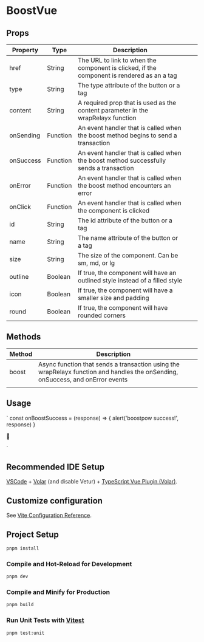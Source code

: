 # BoostVue

## Props
| Property  | Type     | Description                                                                                |   |   |
|-----------|----------|--------------------------------------------------------------------------------------------|---|---|
| href      | String   | The URL to link to when the component is clicked, if the component is rendered as an a tag |   |   |
| type      | String   | The type attribute of the button or a tag                                                  |   |   |
| content   | String   | A required prop that is used as the content parameter in the wrapRelayx function           |   |   |
| onSending | Function | An event handler that is called when the boost method begins to send a transaction         |   |   |
| onSuccess | Function | An event handler that is called when the boost method successfully sends a transaction     |   |   |
| onError   | Function | An event handler that is called when the boost method encounters an error                  |   |   |
| onClick   | Function | An event handler that is called when the component is clicked                              |   |   |
| id        | String   | The id attribute of the button or a tag                                                    |   |   |
| name      | String   | The name attribute of the button or a tag                                                  |   |   |
| size      | String   | The size of the component. Can be sm, md, or lg                                            |   |   |
| outline   | Boolean  | If true, the component will have an outlined style instead of a filled style               |   |   |
| icon      | Boolean  | If true, the component will have a smaller size and padding                                |   |   |
| round     | Boolean  | If true, the component will have rounded corners                                           |   |   |


## Methods
| Method | Description                                                                                                                    |   |
|--------|--------------------------------------------------------------------------------------------------------------------------------|---|
| boost  | Async function that sends a transaction using the wrapRelayx function and handles the onSending, onSuccess, and onError events |   |
|        |                                                                                                                                |   |


## Usage

`
const onBoostSuccess = (response) => {
  alert('boostpow success!', response)
}

<BoostButton 
content="478756843fbd0d3ecaf150e0c67f23481f85560cad3d21ff61cb5472488330b2" 
:onSuccess="onBoostSuccess"
size="sm" 
round 
outline 
class="mt-4">
<p class="text-xl">🦚</p>
</BoostButton>
`

## Recommended IDE Setup

[VSCode](https://code.visualstudio.com/) + [Volar](https://marketplace.visualstudio.com/items?itemName=Vue.volar) (and disable Vetur) + [TypeScript Vue Plugin (Volar)](https://marketplace.visualstudio.com/items?itemName=Vue.vscode-typescript-vue-plugin).

## Customize configuration

See [Vite Configuration Reference](https://vitejs.dev/config/).

## Project Setup

```sh
pnpm install
```

### Compile and Hot-Reload for Development

```sh
pnpm dev
```

### Compile and Minify for Production

```sh
pnpm build
```

### Run Unit Tests with [Vitest](https://vitest.dev/)

```sh
pnpm test:unit
```
